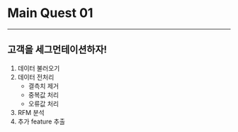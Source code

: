 # Main Quest 01
---

## 고객을 세그먼테이션하자!

1. 데이터 불러오기   
2. 데이터 전처리   
   - 결측치 제거   
   - 중복값 처리   
   - 오류값 처리   
3. RFM 분석   
4. 추가 feature 추출   
